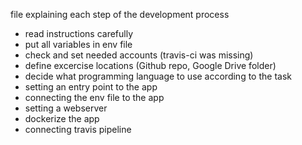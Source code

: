 file explaining each step of the development process

* read instructions carefully
* put all variables in env file
* check and set needed accounts (travis-ci was missing)
* define excercise locations (Github repo, Google Drive folder)
* decide what programming language to use according to the task
* setting an entry point to the app
* connecting the env file to the app 
* setting a webserver
* dockerize the app
* connecting travis pipeline


